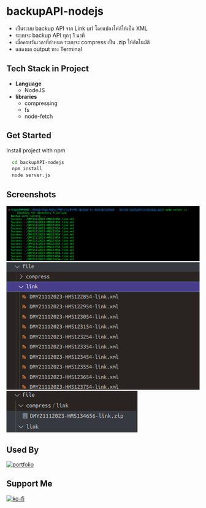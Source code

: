 # backupAPI-nodejs
- เป็นระบบ backup API จาก Link url โดยแปลงไฟล์ให้เป็น XML
- ระบบจะ backup API ทุกๆ 1 นาที 
- เมื่อครบวันเวลาที่กำหนด ระบบจะ compress เป็น .zip ให้อัตโนมัติ 
- แสดงผล output ทาง Terminal

## Tech Stack in Project 

- **Language**
    - NodeJS
- **libraries** 
    - compressing 
    - fs 
    - node-fetch


## Get Started

Install project with npm

```bash
  cd backupAPI-nodejs
  npm install 
  node server.js
```
## Screenshots
![App Screenshot](./Screenshots/2023-11-21_13-44.png)
![App Screenshot](./Screenshots/2023-11-21_13-45.png)
![App Screenshot](./Screenshots/2023-11-21_13-48.png)


## Used By
[![portfolio](https://img.shields.io/badge/my_portfolio-000?style=for-the-badge&logo=ko-fi&logoColor=white)](https://github.com/TopThiraphat)

## Support Me
[![ko-fi](https://ko-fi.com/img/githubbutton_sm.svg)](https://ko-fi.com/R5R0RDJVK)














